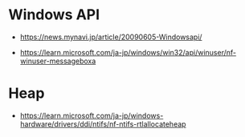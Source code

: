 # Windows API
- https://news.mynavi.jp/article/20090605-Windowsapi/

- https://learn.microsoft.com/ja-jp/windows/win32/api/winuser/nf-winuser-messageboxa
# Heap
- https://learn.microsoft.com/ja-jp/windows-hardware/drivers/ddi/ntifs/nf-ntifs-rtlallocateheap
